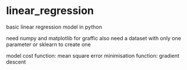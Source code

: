 # linear_regression
basic linear regression model in python

need numpy and matplotlib for graffic
also need a dataset with only one parameter or sklearn to create one

model
cost function: mean square error
minimisation function: gradient descent
